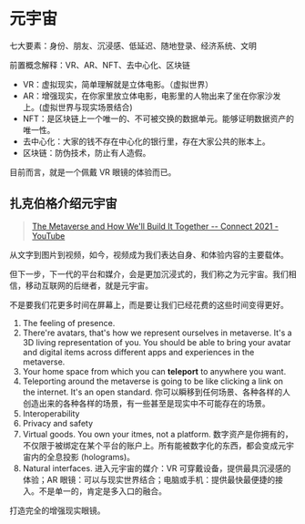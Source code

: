 # 元宇宙

七大要素：身份、朋友、沉浸感、低延迟、随地登录、经济系统、文明

前置概念解释：VR、AR、NFT、去中心化、区块链

- VR：虚拟现实，简单理解就是立体电影。（虚拟世界）
- AR：增强现实，在你家里放立体电影，电影里的人物出来了坐在你家沙发上。(虚拟世界与现实场景结合)
- NFT：是区块链上一个唯一的、不可被交换的数据单元。能够证明数据资产的唯一性。
- 去中心化：大家的钱不存在中心化的银行里，存在大家公共的账本上。
- 区块链：防伪技术，防止有人造假。

目前而言，就是一个佩戴 VR 眼镜的体验而已。

## 扎克伯格介绍元宇宙

> [The Metaverse and How We'll Build It Together -- Connect 2021 - YouTube](https://www.youtube.com/watch?v=Uvufun6xer8)

从文字到图片到视频，如今，视频成为我们表达自身、和体验内容的主要载体。

但下一步，下一代的平台和媒介，会是更加沉浸式的，我们称之为元宇宙。我们相信，移动互联网的后继者，就是元宇宙。

不是要我们花更多时间在屏幕上，而是要让我们已经花费的这些时间变得更好。

1. The feeling of presence.
2. There're avatars, that's how we represent ourselves in metaverse. It's a 3D living representation of you. You should be able to bring your avatar and digital items across different apps and experiences in the metaverse.
3. Your home space from which you can **teleport** to anywhere you want.
4. Teleporting around the metaverse is going to be like clicking a link on the internet. It's an open standard. 你可以瞬移到任何场景、各种各样的人创造出来的各种各样的场景，有一些甚至是现实中不可能存在的场景。
5. Interoperability
6. Privacy and safety
7. Virtual goods. You own your itmes, not a platform. 数字资产是你拥有的，不仅限于被绑定在某个平台的账户上。所有能被数字化的东西，都会变成元宇宙内的全息投影 (holograms)。
8. Natural interfaces. 进入元宇宙的媒介：VR 可穿戴设备，提供最具沉浸感的体验；AR 眼镜：可以与现实世界结合；电脑或手机：提供最快最便捷的接入。不是单一的，肯定是多入口的融合。

打造完全的增强现实眼镜。
